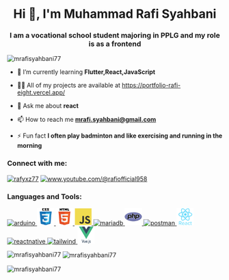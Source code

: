 <h1 align="center">Hi 👋, I'm Muhammad Rafi Syahbani</h1>
<h3 align="center">I am a vocational school student majoring in PPLG and my role is as a frontend</h3>

<p align="left"> <img src="https://komarev.com/ghpvc/?username=mrafisyahbani77&label=Profile%20views&color=0e75b6&style=plastic" alt="mrafisyahbani77" /> </p>

- 🌱 I’m currently learning **Flutter,React,JavaScript**

- 👨‍💻 All of my projects are available at https://portfolio-rafi-eight.vercel.app/

- 💬 Ask me about **react**

- 📫 How to reach me **mrafi.syahbani@gmail.com**

- ⚡ Fun fact **I often play badminton and like exercising and running in the morning**

<h3 align="left">Connect with me:</h3>
<p align="left">
<a href="https://instagram.com/rafyxz77" target="blank"><img align="center" src="https://raw.githubusercontent.com/rahuldkjain/github-profile-readme-generator/master/src/images/icons/Social/instagram.svg" alt="rafyxz77" height="30" width="40" /></a>
<a href="https://www.youtube.com/c/www.youtube.com/@rafiofficial958" target="blank"><img align="center" src="https://raw.githubusercontent.com/rahuldkjain/github-profile-readme-generator/master/src/images/icons/Social/youtube.svg" alt="www.youtube.com/@rafiofficial958" height="30" width="40" /></a>
</p>

<h3 align="left">Languages and Tools:</h3>
<p align="left"> <a href="https://www.arduino.cc/" target="_blank" rel="noreferrer"> <img src="https://cdn.worldvectorlogo.com/logos/arduino-1.svg" alt="arduino" width="40" height="40"/> </a> <a href="https://www.w3schools.com/css/" target="_blank" rel="noreferrer"> <img src="https://raw.githubusercontent.com/devicons/devicon/master/icons/css3/css3-original-wordmark.svg" alt="css3" width="40" height="40"/> </a> <a href="https://www.w3.org/html/" target="_blank" rel="noreferrer"> <img src="https://raw.githubusercontent.com/devicons/devicon/master/icons/html5/html5-original-wordmark.svg" alt="html5" width="40" height="40"/> </a> <a href="https://developer.mozilla.org/en-US/docs/Web/JavaScript" target="_blank" rel="noreferrer"> <img src="https://raw.githubusercontent.com/devicons/devicon/master/icons/javascript/javascript-original.svg" alt="javascript" width="40" height="40"/> </a> <a href="https://mariadb.org/" target="_blank" rel="noreferrer"> <img src="https://www.vectorlogo.zone/logos/mariadb/mariadb-icon.svg" alt="mariadb" width="40" height="40"/> </a> <a href="https://www.php.net" target="_blank" rel="noreferrer"> <img src="https://raw.githubusercontent.com/devicons/devicon/master/icons/php/php-original.svg" alt="php" width="40" height="40"/> </a> <a href="https://postman.com" target="_blank" rel="noreferrer"> <img src="https://www.vectorlogo.zone/logos/getpostman/getpostman-icon.svg" alt="postman" width="40" height="40"/> </a> <a href="https://reactjs.org/" target="_blank" rel="noreferrer"> <img src="https://raw.githubusercontent.com/devicons/devicon/master/icons/react/react-original-wordmark.svg" alt="react" width="40" height="40"/> </a> <a href="https://reactnative.dev/" target="_blank" rel="noreferrer"> <img src="https://reactnative.dev/img/header_logo.svg" alt="reactnative" width="40" height="40"/> </a> <a href="https://tailwindcss.com/" target="_blank" rel="noreferrer"> <img src="https://www.vectorlogo.zone/logos/tailwindcss/tailwindcss-icon.svg" alt="tailwind" width="40" height="40"/> </a> <a href="https://vuejs.org/" target="_blank" rel="noreferrer"> <img src="https://raw.githubusercontent.com/devicons/devicon/master/icons/vuejs/vuejs-original-wordmark.svg" alt="vuejs" width="40" height="40"/> </a> </p>

<p><img align="left" src="https://github-readme-stats.vercel.app/api/top-langs?username=mrafisyahbani77&show_icons=true&theme=synthwave&locale=en&layout=compact" alt="mrafisyahbani77" /></p>

<p>&nbsp;<img align="center" src="https://github-readme-stats.vercel.app/api?username=mrafisyahbani77&show_icons=true&theme=synthwave&locale=en" alt="mrafisyahbani77" /></p>

<p><img align="center" src="https://github-readme-streak-stats.herokuapp.com/?user=mrafisyahbani77&theme=dark" alt="mrafisyahbani77" /></p>
